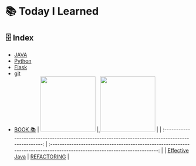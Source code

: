 # 📚 Today I Learned

## 🗄️ Index

- [JAVA](https://github.com/Minjoo522/TIL/tree/main/JAVA)
- [Python](https://github.com/Minjoo522/TIL/tree/main/Python)
- [Flask](https://github.com/Minjoo522/TIL/tree/main/Flask)
- [git](https://github.com/Minjoo522/TIL/tree/main/git)
- [BOOK 📚](https://github.com/Minjoo522/TIL/tree/main/book)
  | <a href="https://github.com/Minjoo522/TIL/tree/main/book/effective_java"> <img src="https://contents.kyobobook.co.kr/sih/fit-in/458x0/pdt/9788986044768.jpg" width="150px" /></a> |<a href="https://github.com/Minjoo522/TIL/tree/main/book/refactoring"> <img src="https://velog.velcdn.com/images/hustle-dev/post/37c66358-983b-4da0-bdd2-449ba1fb386e/image.jpeg" width="150px"/></a> |
  | :-------------------------------------------------------------------------------------------------: | :------------------------------------------------------------------------------------------------------------------------: |
  | [Effective Java](https://github.com/Minjoo522/TIL/tree/main/book/effective_java) | [REFACTORING](https://github.com/Minjoo522/TIL/tree/main/book/refactoring) |
